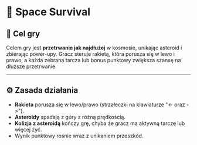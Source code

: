 # 🚀 Space Survival

## 🎯 Cel gry
Celem gry jest **przetrwanie jak najdłużej** w kosmosie, unikając asteroid i zbierając power-upy.
Gracz steruje rakietą, która porusza się w lewo i prawo, a każda zebrana tarcza lub bonus punktowy zwiększa szansę na dłuższe przetrwanie.

-----------------------------

## ⚙️ Zasada działania
- **Rakieta** porusza się w lewo/prawo (strzałeczki na klawiaturze "<- oraz ->").
- **Asteroidy** spadają z góry z różną prędkością.
- **Kolizja z asteroidą** kończy grę, chyba że gracz ma aktywną tarczę lub więcej żyć.
- Wynik punktowy rośnie wraz z unikaniem przeszkód.